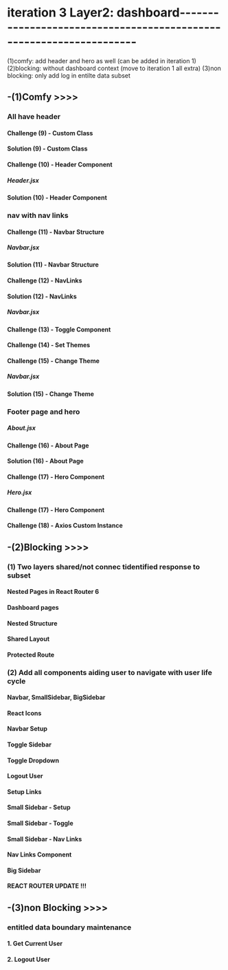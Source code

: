 # iteration 3 Layer2: dashboard--------------------------------------------------------------------

(1)comfy: add header and hero as well (can be added in iteration 1)
(2)blocking: without dashboard context (move to iteration 1 all extra)
(3)non blocking: only add log in entilte data subset

## -(1)Comfy >>>>

### All have header

#### Challenge (9) - Custom Class

#### Solution (9) - Custom Class

#### Challenge (10) - Header Component

##### Header.jsx

#### Solution (10) - Header Component

### nav with nav links

#### Challenge (11) - Navbar Structure

##### Navbar.jsx

#### Solution (11) - Navbar Structure

#### Challenge (12) - NavLinks

#### Solution (12) - NavLinks

##### Navbar.jsx

#### Challenge (13) - Toggle Component

#### Challenge (14) - Set Themes

#### Challenge (15) - Change Theme

##### Navbar.jsx

#### Solution (15) - Change Theme

### Footer page and hero

##### About.jsx

#### Challenge (16) - About Page

#### Solution (16) - About Page

#### Challenge (17) - Hero Component

##### Hero.jsx

#### Challenge (17) - Hero Component

#### Challenge (18) - Axios Custom Instance

## -(2)Blocking >>>>

### (1) Two layers shared/not connec tidentified response to subset

#### Nested Pages in React Router 6

#### Dashboard pages

#### Nested Structure

#### Shared Layout

#### Protected Route

### (2) Add all components aiding user to navigate with user life cycle

#### Navbar, SmallSidebar, BigSidebar

#### React Icons

#### Navbar Setup

#### Toggle Sidebar

#### Toggle Dropdown

#### Logout User

#### Setup Links

#### Small Sidebar - Setup

#### Small Sidebar - Toggle

#### Small Sidebar - Nav Links

#### Nav Links Component

#### Big Sidebar

#### REACT ROUTER UPDATE !!!

## -(3)non Blocking >>>>

### entitled data boundary maintenance

#### 1. Get Current User

#### 2. Logout User

